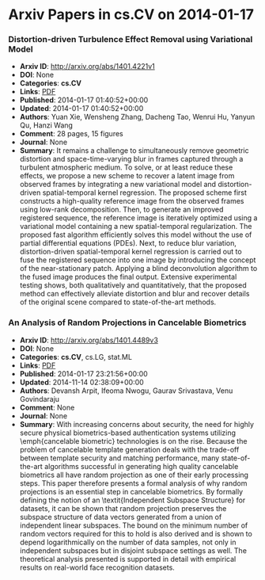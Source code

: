 # Arxiv Papers in cs.CV on 2014-01-17
### Distortion-driven Turbulence Effect Removal using Variational Model
- **Arxiv ID**: http://arxiv.org/abs/1401.4221v1
- **DOI**: None
- **Categories**: **cs.CV**
- **Links**: [PDF](http://arxiv.org/pdf/1401.4221v1)
- **Published**: 2014-01-17 01:40:52+00:00
- **Updated**: 2014-01-17 01:40:52+00:00
- **Authors**: Yuan Xie, Wensheng Zhang, Dacheng Tao, Wenrui Hu, Yanyun Qu, Hanzi Wang
- **Comment**: 28 pages, 15 figures
- **Journal**: None
- **Summary**: It remains a challenge to simultaneously remove geometric distortion and space-time-varying blur in frames captured through a turbulent atmospheric medium. To solve, or at least reduce these effects, we propose a new scheme to recover a latent image from observed frames by integrating a new variational model and distortion-driven spatial-temporal kernel regression. The proposed scheme first constructs a high-quality reference image from the observed frames using low-rank decomposition. Then, to generate an improved registered sequence, the reference image is iteratively optimized using a variational model containing a new spatial-temporal regularization. The proposed fast algorithm efficiently solves this model without the use of partial differential equations (PDEs). Next, to reduce blur variation, distortion-driven spatial-temporal kernel regression is carried out to fuse the registered sequence into one image by introducing the concept of the near-stationary patch. Applying a blind deconvolution algorithm to the fused image produces the final output. Extensive experimental testing shows, both qualitatively and quantitatively, that the proposed method can effectively alleviate distortion and blur and recover details of the original scene compared to state-of-the-art methods.



### An Analysis of Random Projections in Cancelable Biometrics
- **Arxiv ID**: http://arxiv.org/abs/1401.4489v3
- **DOI**: None
- **Categories**: **cs.CV**, cs.LG, stat.ML
- **Links**: [PDF](http://arxiv.org/pdf/1401.4489v3)
- **Published**: 2014-01-17 23:21:56+00:00
- **Updated**: 2014-11-14 02:38:09+00:00
- **Authors**: Devansh Arpit, Ifeoma Nwogu, Gaurav Srivastava, Venu Govindaraju
- **Comment**: None
- **Journal**: None
- **Summary**: With increasing concerns about security, the need for highly secure physical biometrics-based authentication systems utilizing \emph{cancelable biometric} technologies is on the rise. Because the problem of cancelable template generation deals with the trade-off between template security and matching performance, many state-of-the-art algorithms successful in generating high quality cancelable biometrics all have random projection as one of their early processing steps. This paper therefore presents a formal analysis of why random projections is an essential step in cancelable biometrics. By formally defining the notion of an \textit{Independent Subspace Structure} for datasets, it can be shown that random projection preserves the subspace structure of data vectors generated from a union of independent linear subspaces. The bound on the minimum number of random vectors required for this to hold is also derived and is shown to depend logarithmically on the number of data samples, not only in independent subspaces but in disjoint subspace settings as well. The theoretical analysis presented is supported in detail with empirical results on real-world face recognition datasets.



